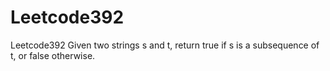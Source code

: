 # Leetcode392
Leetcode392 Given two strings s and t, return true if s is a subsequence of t, or false otherwise.
